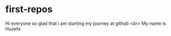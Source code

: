 # first-repos
Hi everyone so glad that i am starting my journey at github &lt;br> My name is Huzefa 
